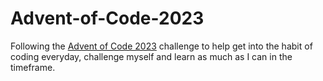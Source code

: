 # Advent-of-Code-2023

Following the [Advent of Code 2023](https://adventofcode.com/2023) challenge to help get into the habit of coding everyday, challenge myself and learn as much as I can in the timeframe. 